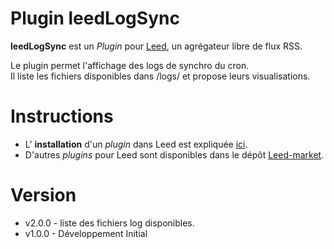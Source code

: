 Plugin leedLogSync
=============

**leedLogSync** est un _Plugin_ pour [Leed](http://projet.idleman.fr/leed), un agrégateur libre de flux RSS.

Le plugin permet l'affichage des logs de synchro du cron.<br />
Il liste les fichiers disponibles dans /logs/ et propose leurs visualisations.


Instructions
============

* L' **installation** d'un _plugin_ dans Leed est expliquée [ici](http://projet.idleman.fr/leed/?page=Plugins).
* D'autres _plugins_ pour Leed sont disponibles dans le dépôt [Leed-market](https://github.com/ldleman/Leed-market).

Version
=======

* v2.0.0  - liste des fichiers log disponibles.
* v1.0.0  - Développement Initial